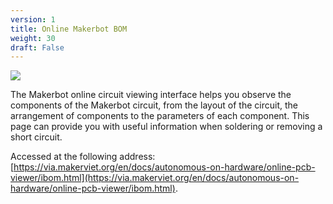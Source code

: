 ```yaml
---
version: 1
title: Online Makerbot BOM
weight: 30
draft: False
---
```


![](pcb.png)

The Makerbot online circuit viewing interface helps you observe the components of the Makerbot circuit, from the layout of the circuit, the arrangement of components to the parameters of each component. This page can provide you with useful information when soldering or removing a short circuit.

Accessed at the following address: [https://via.makerviet.org/en/docs/autonomous-on-hardware/online-pcb-viewer/ibom.html](https://via.makerviet.org/en/docs/autonomous-on-hardware/online-pcb-viewer/ibom.html).